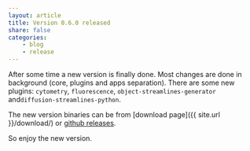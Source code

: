 ```yaml
---
layout: article
title: Version 0.6.0 released
share: false
categories:
    - blog
    - release
---
```


After some time a new version is finally done. Most changes are done in background (core, plugins and apps separation). There are some new plugins: `cytometry`, `fluorescence`, `object-streamlines-generator` and`diffusion-streamlines-python`.

The new version binaries can be from [download page]({{ site.url }}/download/) or [github releases](https://github.com/GeorgievLab/CeCe/releases/tag/v0.6.0).

So enjoy the new version.
